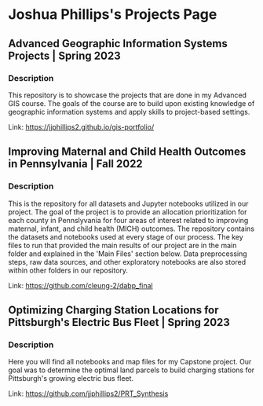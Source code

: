# Joshua Phillips's Projects Page


## Advanced Geographic Information Systems Projects | Spring 2023
### Description
This repository is to showcase the projects that are done in my Advanced GIS course. The goals of the course are to build upon existing knowledge of geographic information systems and apply skills to project-based settings. 

Link: https://jjphillips2.github.io/gis-portfolio/

## Improving Maternal and Child Health Outcomes in Pennsylvania | Fall 2022
### Description
This is the repository for all datasets and Jupyter notebooks utilized in our project. The goal of the project is to provide an allocation prioritization for each county in Pennslyvania for four areas of interest related to improving maternal, infant, and child health (MICH) outcomes. The repository contains the datasets and notebooks used at every stage of our process. The key files to run that provided the main results of our project are in the main folder and explained in the 'Main Files' section below. Data preprocessing steps, raw data sources, and other exploratory notebooks are also stored within other folders in our repository.

Link: https://github.com/cleung-2/dabp_final

## Optimizing Charging Station Locations for Pittsburgh's Electric Bus Fleet | Spring 2023
### Description
Here you will find all notebooks and map files for my Capstone project. Our goal was to determine the optimal land parcels to build charging stations for Pittsburgh's growing electric bus fleet.

Link: https://github.com/jjphillips2/PRT_Synthesis



